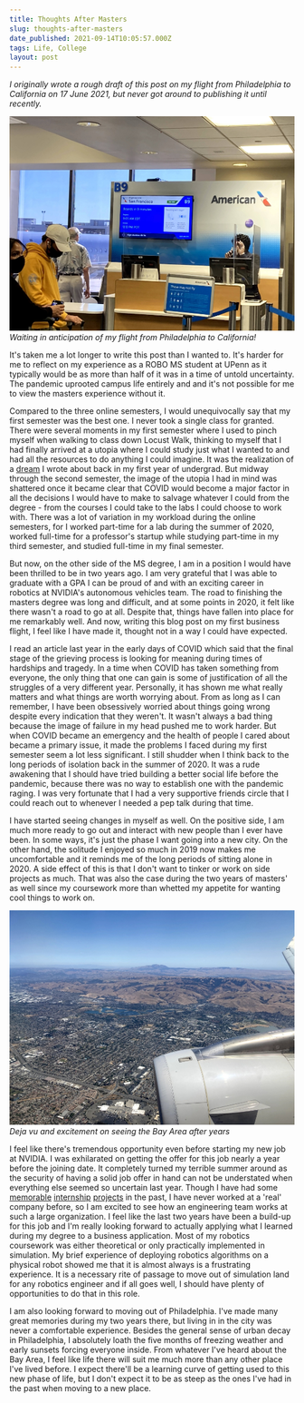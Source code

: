 ```yaml
---
title: Thoughts After Masters
slug: thoughts-after-masters
date_published: 2021-09-14T10:05:57.000Z
tags: Life, College
layout: post
---
```


*I originally wrote a rough draft of this post on my flight from Philadelphia to California on 17 June 2021, but never got around to publishing it until recently.*

![](/content/images/2021/IMG_9344.jpg)
*Waiting in anticipation of my flight from Philadelphia to California!*

It's taken me a lot longer to write this post than I wanted to. It's harder for me to reflect on my experience as a ROBO MS student at UPenn as it typically would be as more than half of it was in a time of untold uncertainty. The pandemic uprooted campus life entirely and and it's not possible for me to view the masters experience without it.  

Compared to the three online semesters, I would unequivocally say that my first semester was the best one. I never took a single class for granted. There were several moments in my first semester where I used to pinch myself when walking to class down Locust Walk, thinking to myself that I had finally arrived at a utopia where I could study just what I wanted to and had all the resources to do anything I could imagine. It was the realization of a [dream](/2016/04/13/what-do-i-do-now/) I wrote about back in my first year of undergrad. But midway through the second semester, the image of the utopia I had in mind was shattered once it became clear that COVID would become a major factor in all the decisions I would have to make to salvage whatever I could from the degree - from the courses I could take to the labs I could choose to work with. There was a lot of variation in my workload during the online semesters, for I worked part-time for a lab during the summer of 2020, worked full-time for a professor's startup while studying part-time in my third semester, and studied full-time in my final semester.

But now, on the other side of the MS degree, I am in a position I would have been thrilled to be in two years ago. I am very grateful that I was able to graduate with a GPA I can be proud of and with an exciting career in robotics at NVIDIA's autonomous vehicles team. The road to finishing the masters degree was long and difficult, and at some points in 2020, it felt like there wasn't a road to go at all. Despite that, things have fallen into place for me remarkably well. And now, writing this blog post on my first business flight, I feel like I have made it, thought not in a way I could have expected.

I read an article last year in the early days of COVID which said that the final stage of the grieving process is looking for meaning during times of hardships and tragedy. In a time when COVID has taken something from everyone, the only thing that one can gain is some of justification of all the struggles of a very different year. Personally, it has shown me what really matters and what things are worth worrying about. From as long as I can remember, I have been obsessively worried about things going wrong despite every indication that they weren't. It wasn't always a bad thing because the image of failure in my head pushed me to work harder. But when COVID became an emergency and the health of people I cared about became a primary issue, it made the problems I faced during my first semester seem a lot less significant. I still shudder when I think back to the long periods of isolation back in the summer of 2020. It was a rude awakening that I should have tried building a better social life before the pandemic, because there was no way to establish one with the pandemic raging. I was very fortunate that I had a very supportive friends circle that I could reach out to whenever I needed a pep talk during that time. 

I have started seeing changes in myself as well. On the positive side, I am much more ready to go out and interact with new people than I ever have been. In some ways, it's just the phase I want going into a new city. On the other hand, the solitude I enjoyed so much in 2019 now makes me uncomfortable and it reminds me of the long periods of sitting alone in 2020. A side effect of this is that I don't want to tinker or work on side projects as much. That was also the case during the two years of masters' as well since my coursework more than whetted my appetite for wanting cool things to work on.

![](/content/images/2021/IMG_9377.jpg)
*Deja vu and excitement on seeing the Bay Area after years*

I feel like there's tremendous opportunity even before starting my new job at NVIDIA. I was exhilarated on getting the offer for this job nearly a year before the joining date. It completely turned my terrible summer around as the security of having a solid job offer in hand can not be understated when everything else seemed so uncertain last year. Though I have had some [memorable](/2016/08/29/gsoc-report-wrapping-up-gsoc-2016/) [internship](/2018/07/22/gsoc-2018-batteries-included/) [projects](/2019/02/18/singapore/) in the past, I have never worked at a 'real' company before, so I am excited to see how an engineering team works at such a large organization. I feel like the last two years have been a build-up for this job and I'm really looking forward to actually applying what I learned during my degree to a business application. Most of my robotics coursework was either theoretical or only practically implemented in simulation. My brief experience of deploying robotics algorithms on a physical robot showed me that it is almost always is a frustrating experience. It is a necessary rite of passage to move out of simulation land for any robotics engineer and if all goes well, I should have plenty of opportunities to do that in this role.

I am also looking forward to moving out of Philadelphia. I've made many great memories during my two years there, but living in in the city was never a comfortable experience. Besides the general sense of urban decay in Philadelphia, I absolutely loath the five months of freezing weather and early sunsets forcing everyone inside. From whatever I've heard about the Bay Area, I feel like life there will suit me much more than any other place I've lived before. I expect there'll be a learning curve of getting used to this new phase of life, but I don't expect it to be as steep as the ones I've had in the past when moving to a new place.